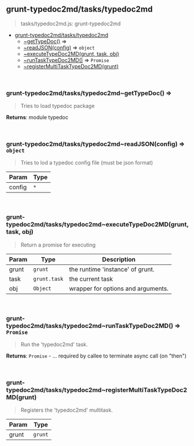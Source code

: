 
<br><a name="module_grunt-typedoc2md/tasks/typedoc2md"></a>

## grunt-typedoc2md/tasks/typedoc2md
> tasks/typedoc2md.js: grunt-typedoc2md


* [grunt-typedoc2md/tasks/typedoc2md](#module_grunt-typedoc2md/tasks/typedoc2md)
    * [~getTypeDoc()](#module_grunt-typedoc2md/tasks/typedoc2md..getTypeDoc) ⇒
    * [~readJSON(config)](#module_grunt-typedoc2md/tasks/typedoc2md..readJSON) ⇒ <code>object</code>
    * [~executeTypeDoc2MD(grunt, task, obj)](#module_grunt-typedoc2md/tasks/typedoc2md..executeTypeDoc2MD)
    * [~runTaskTypeDoc2MD()](#module_grunt-typedoc2md/tasks/typedoc2md..runTaskTypeDoc2MD) ⇒ <code>Promise</code>
    * [~registerMultiTaskTypeDoc2MD(grunt)](#module_grunt-typedoc2md/tasks/typedoc2md..registerMultiTaskTypeDoc2MD)


<br><a name="module_grunt-typedoc2md/tasks/typedoc2md..getTypeDoc"></a>

### grunt-typedoc2md/tasks/typedoc2md~getTypeDoc() ⇒
> Tries to load typedoc package

**Returns**: module typedoc  

<br><a name="module_grunt-typedoc2md/tasks/typedoc2md..readJSON"></a>

### grunt-typedoc2md/tasks/typedoc2md~readJSON(config) ⇒ <code>object</code>
> Tries to lod a typedoc config file (must be json format)


| Param | Type |
| --- | --- |
| config | <code>\*</code> | 


<br><a name="module_grunt-typedoc2md/tasks/typedoc2md..executeTypeDoc2MD"></a>

### grunt-typedoc2md/tasks/typedoc2md~executeTypeDoc2MD(grunt, task, obj)
> Return a promise for executing


| Param | Type | Description |
| --- | --- | --- |
| grunt | <code>grunt</code> | the runtime 'instance' of grunt. |
| task | <code>grunt.task</code> | the current task |
| obj | <code>Object</code> | wrapper for options and arguments. |


<br><a name="module_grunt-typedoc2md/tasks/typedoc2md..runTaskTypeDoc2MD"></a>

### grunt-typedoc2md/tasks/typedoc2md~runTaskTypeDoc2MD() ⇒ <code>Promise</code>
> Run the 'typedoc2md' task.

**Returns**: <code>Promise</code> - ... required by callee to terminate async call (on "then")  

<br><a name="module_grunt-typedoc2md/tasks/typedoc2md..registerMultiTaskTypeDoc2MD"></a>

### grunt-typedoc2md/tasks/typedoc2md~registerMultiTaskTypeDoc2MD(grunt)
> Registers the 'typedoc2md' multitask.


| Param | Type |
| --- | --- |
| grunt | <code>grunt</code> | 

